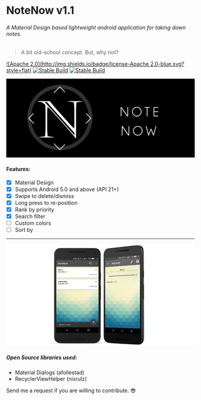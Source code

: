 # NoteNow v1.1
###### A Material Design based lightweight android application for taking down notes.
> A bit old-school concept. But, why not?


[![Apache 2.0](http://img.shields.io/badge/license-Apache 2.0-blue.svg?style=flat)]()
[![Stable Build](http://img.shields.io/badge/build-stable-brightgreen.svg?style=flat)]()
[![Stable Build](http://img.shields.io/badge/Android-5.0-brightred.svg?style=flat)]()


![Banner](https://raw.githubusercontent.com/chatRG/NoteNow/master/art/Banner.png)


#### Features:
- [x] Material Design
- [x] Supports Android 5.0 and above (API 21+)
- [x] Swipe to delete/dismiss
- [x] Long press to re-position
- [x] Rank by priority
- [x] Search filter
- [ ] Custom colors
- [ ] Sort by

---

![Screenshot](https://raw.githubusercontent.com/chatRG/NoteNow/master/art/screenshot.png)


##### Open Source libraries used:
- Material Dialogs (afollestad)
- RecyclerViewHelper (nisrulz)

Send me a request if you are willing to contribute. :sunglasses:
